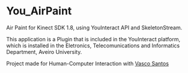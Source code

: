 # You_AirPaint
Air Paint for Kinect SDK 1.8, using YouInteract API and SkeletonStream.

This application is a Plugin that is included in the YouInteract platform, which is installed in the Eletronics, Telecomunications and Informatics Department, Aveiro University.

Project made for Human-Computer Interaction with [Vasco Santos](https://github.com/vasco-santos)

